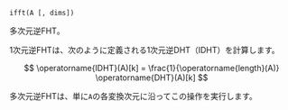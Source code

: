 ```
ifft(A [, dims])
```

多次元逆FHT。

1次元逆FHTは、次のように定義される1次元逆DHT（IDHT）を計算します。

$$
\operatorname{IDHT}(A)[k] = \frac{1}{\operatorname{length}(A)} \operatorname{DHT}(A)[k]
$$

多次元逆FHTは、単に`A`の各変換次元に沿ってこの操作を実行します。

